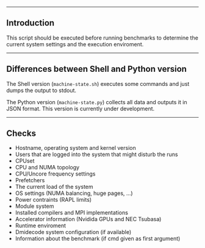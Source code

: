 --------------------------------------------------------------------------------
Introduction
--------------------------------------------------------------------------------
This script should be executed before running benchmarks to determine the
current system settings and the execution enviroment.

--------------------------------------------------------------------------------
Differences between Shell and Python version
--------------------------------------------------------------------------------
The Shell version (`machine-state.sh`) executes some commands and just dumps the
output to stdout.

The Python version (`machine-state.py`) collects all data and outputs it in JSON
format. This version is currently under development.

--------------------------------------------------------------------------------
Checks
--------------------------------------------------------------------------------
- Hostname, operating system and kernel version
- Users that are logged into the system that might disturb the runs
- CPUset
- CPU and NUMA topology
- CPU/Uncore frequency settings
- Prefetchers
- The current load of the system
- OS settings (NUMA balancing, huge pages, ...)
- Power contraints (RAPL limits)
- Module system
- Installed compilers and MPI implementations
- Accelerator information (Nvidida GPUs and NEC Tsubasa)
- Runtime enviroment
- Dmidecode system configuration (if available)
- Information about the benchmark (if cmd given as first argument)

